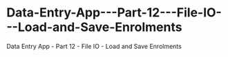 # Data-Entry-App---Part-12---File-IO---Load-and-Save-Enrolments
Data Entry App - Part 12 - File IO - Load and Save Enrolments
